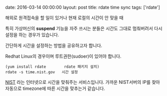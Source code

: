 date: 2016-03-14 00:00:00
layout: post
title: rdate time sync
tags: ['rdate']

해외로 원격접속을 할 일이 있거나
현재 로컬의 시간이 안 맞을 때

특히 가상머신의 **suspend** 기능을 자주 쓰시는 분들은
시간도 그대로 멈춰버려서 다시 설정을 하는 경우가 있습니다.

간단하게 시간을 설정하는 방법을 공유하고자 합니다.

Redhat Linux의 경우이며 루트권한(sudoer)이 있어야 합니다.

```
(yum install rdate        rdate 패키지 설치)
rdate -s time.nist.gov   시간 설정
```

[NIST](http://tf.nist.gov/tf-cgi/servers.cgi) 라는 인터넷으로 시간을 맞춰주는 서비스입니다.
가까운 NIST서버의 IP를 찾아 자동으로 timezone에 따른 시간을 맞추는거 같습니다.
